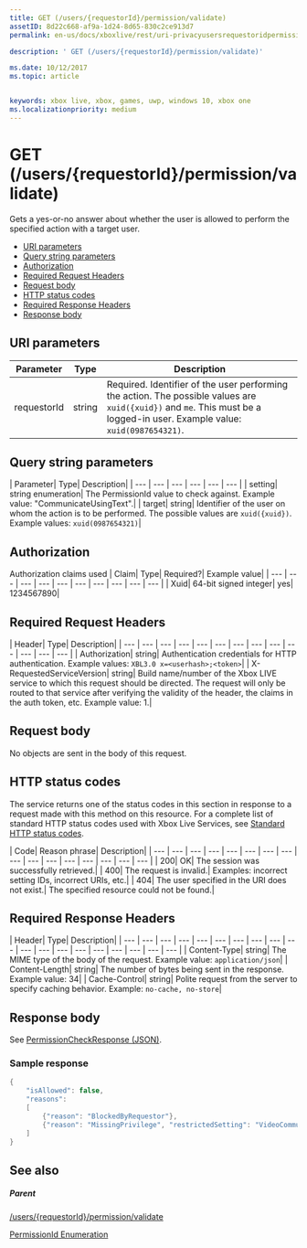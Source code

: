 ```yaml
---
title: GET (/users/{requestorId}/permission/validate)
assetID: 8d22c668-af9a-1d24-8d65-830c2ce913d7
permalink: en-us/docs/xboxlive/rest/uri-privacyusersrequestoridpermissionvalidateget.html

description: ' GET (/users/{requestorId}/permission/validate)'

ms.date: 10/12/2017
ms.topic: article


keywords: xbox live, xbox, games, uwp, windows 10, xbox one
ms.localizationpriority: medium
---
```



# GET (/users/{requestorId}/permission/validate)
Gets a yes-or-no answer about whether the user is allowed to perform the specified action with a target user.

  * [URI parameters](#ID4EQ)
  * [Query string parameters](#ID4E2)
  * [Authorization](#ID4EDC)
  * [Required Request Headers](#ID4EID)
  * [Request body](#ID4ETE)
  * [HTTP status codes](#ID4E5E)
  * [Required Response Headers](#ID4ETG)
  * [Response body](#ID4EKAAC)

<a id="ID4EQ"></a>


## URI parameters

| Parameter| Type| Description|
| --- | --- | --- |
| requestorId| string| Required. Identifier of the user performing the action. The possible values are <code>xuid({xuid})</code> and <code>me</code>. This must be a logged-in user. Example value: <code>xuid(0987654321)</code>.|

<a id="ID4E2"></a>


## Query string parameters

| Parameter| Type| Description|
| --- | --- | --- | --- | --- | --- |
| setting| string enumeration| The PermissionId value to check against. Example value: "CommunicateUsingText".|
| target| string| Identifier of the user on whom the action is to be performed. The possible values are <code>xuid({xuid})</code>. Example values: <code>xuid(0987654321)</code>|

<a id="ID4EDC"></a>


## Authorization

Authorization claims used | Claim| Type| Required?| Example value|
| --- | --- | --- | --- | --- | --- | --- | --- | --- | --- |
| Xuid| 64-bit signed integer| yes| 1234567890|

<a id="ID4EID"></a>


## Required Request Headers

| Header| Type| Description|
| --- | --- | --- | --- | --- | --- | --- | --- | --- | --- | --- | --- | --- |
| Authorization| string| Authentication credentials for HTTP authentication. Example values: <code>XBL3.0 x=&lt;userhash>;&lt;token></code>|
| X-RequestedServiceVersion| string| Build name/number of the Xbox LIVE service to which this request should be directed. The request will only be routed to that service after verifying the validity of the header, the claims in the auth token, etc. Example value: 1.|

<a id="ID4ETE"></a>


## Request body

No objects are sent in the body of this request.

<a id="ID4E5E"></a>


## HTTP status codes

The service returns one of the status codes in this section in response to a request made with this method on this resource. For a complete list of standard HTTP status codes used with Xbox Live Services, see [Standard HTTP status codes](../../additional/httpstatuscodes.md).

| Code| Reason phrase| Description|
| --- | --- | --- | --- | --- | --- | --- | --- | --- | --- | --- | --- | --- | --- | --- | --- |
| 200| OK| The session was successfully retrieved.|
| 400| The request is invalid.| Examples: incorrect setting IDs, incorrect URIs, etc.|
| 404| The user specified in the URI does not exist.| The specified resource could not be found.|

<a id="ID4ETG"></a>


## Required Response Headers

| Header| Type| Description|
| --- | --- | --- | --- | --- | --- | --- | --- | --- | --- | --- | --- | --- | --- | --- | --- | --- | --- | --- |
| Content-Type| string| The MIME type of the body of the request. Example value: <code>application/json</code>|
| Content-Length| string| The number of bytes being sent in the response. Example value: 34|
| Cache-Control| string| Polite request from the server to specify caching behavior. Example: <code>no-cache, no-store</code>|

<a id="ID4EKAAC"></a>


## Response body

See [PermissionCheckResponse (JSON)](../../json/json-permissioncheckresponse.md).

<a id="ID4EWAAC"></a>


### Sample response


```cpp
{
    "isAllowed": false,
    "reasons":
    [
        {"reason": "BlockedByRequestor"},
        {"reason": "MissingPrivilege", "restrictedSetting": "VideoCommunications"}
    ]
}

```


<a id="ID4EABAC"></a>


## See also

<a id="ID4ECBAC"></a>


##### Parent

[/users/{requestorId}/permission/validate](uri-privacyusersrequestoridpermissionvalidate.md)

 [PermissionId Enumeration](../../enums/privacy-enum-permissionid.md)
